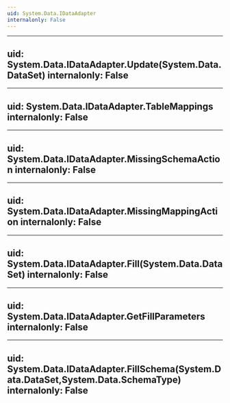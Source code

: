 ```yaml
---
uid: System.Data.IDataAdapter
internalonly: False
---
```


---
uid: System.Data.IDataAdapter.Update(System.Data.DataSet)
internalonly: False
---

---
uid: System.Data.IDataAdapter.TableMappings
internalonly: False
---

---
uid: System.Data.IDataAdapter.MissingSchemaAction
internalonly: False
---

---
uid: System.Data.IDataAdapter.MissingMappingAction
internalonly: False
---

---
uid: System.Data.IDataAdapter.Fill(System.Data.DataSet)
internalonly: False
---

---
uid: System.Data.IDataAdapter.GetFillParameters
internalonly: False
---

---
uid: System.Data.IDataAdapter.FillSchema(System.Data.DataSet,System.Data.SchemaType)
internalonly: False
---
